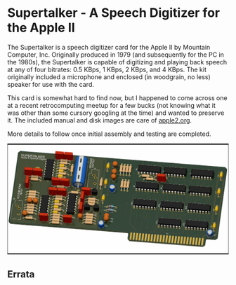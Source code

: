 # Supertalker - A Speech Digitizer for the Apple II

The Supertalker is a speech digitizer card for the Apple II by Mountain Computer, Inc. Originally produced in 1979 (and subsequently for the PC in the 1980s), the Supertalker is capable of digitizing and playing back speech at any of four bitrates: 0.5 KBps, 1 KBps, 2 KBps, and 4 KBps. The kit originally included a microphone and enclosed (in woodgrain, no less) speaker for use with the card.

This card is somewhat hard to find now, but I happened to come across one at a recent retrocomputing meetup for a few bucks (not knowing what it was other than some cursory googling at the time) and wanted to preserve it. The included manual and disk images are care of [apple2.org](https://mirrors.apple2.org.za/Apple%20II%20Documentation%20Project/Interface%20Cards/Speech/Mountain%20Computer%20Supertalker/).

More details to follow once initial assembly and testing are completed.

![Supertalker Front](/images/renders/pcb_front_angle_render.png)
 
## Errata
